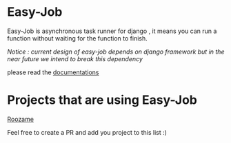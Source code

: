 Easy-Job
========
Easy-Job is asynchronous task runner for django , it means you can run a function without waiting for the function to finish.

*Notice : current design of easy-job depends on django framework but in the near future we intend to break this dependency*

please read the [documentations](http://easy-job.readthedocs.io)


Projects that are using Easy-Job
================================

[Roozame](http://roozame.com)

Feel free to create a PR and add you project to this list :)
